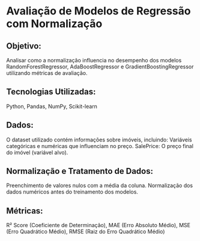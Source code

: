 # Avaliação de Modelos de Regressão com Normalização
## Objetivo:
Analisar como a normalização influencia no desempenho dos modelos RandomForestRegressor, AdaBoostRegressor e GradientBoostingRegressor utilizando métricas de avaliação.

## Tecnologias Utilizadas:
Python, Pandas, NumPy, Scikit-learn

## Dados:
O dataset utilizado contém informações sobre imóveis, incluindo:
Variáveis categóricas e numéricas que influenciam no preço.
SalePrice: O preço final do imóvel (variável alvo).

## Normalização e Tratamento de Dados:
Preenchimento de valores nulos com a média da coluna.
Normalização dos dados numéricos antes do treinamento dos modelos.

## Métricas:
R² Score (Coeficiente de Determinação), MAE (Erro Absoluto Médio), MSE (Erro Quadrático Médio), RMSE (Raiz do Erro Quadrático Médio)
